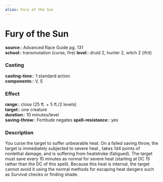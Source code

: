 ```yaml
---
alias: Fury of the Sun
---
```


# Fury of the Sun 

**source**:: Advanced Race Guide pg. 131  
**school**:: transmutation (curse, fire)
**level**:: druid 2, hunter 2, witch 2 (ifrit)

### Casting 

**casting-time**:: 1 standard action  
**components**:: V, S

### Effect 

**range**:: close (25 ft. + 5 ft./2 levels)  
**target**:: one creature  
**duration**:: 10 minutes/level  
**saving-throw**:: Fortitude negates
**spell-resistance**:: yes

### Description 

You curse the target to suffer unbearable heat. On a failed saving throw, the target is immediately subjected to severe heat , takes 1d4 points of nonlethal damage, and is suffering from heatstroke (fatigued). The target must save every 10 minutes as normal for severe heat (starting at DC 15 rather than the DC of this spell). Because this heat is internal, the target cannot avoid it using the normal methods for escaping heat dangers such as Survival checks or finding shade.
